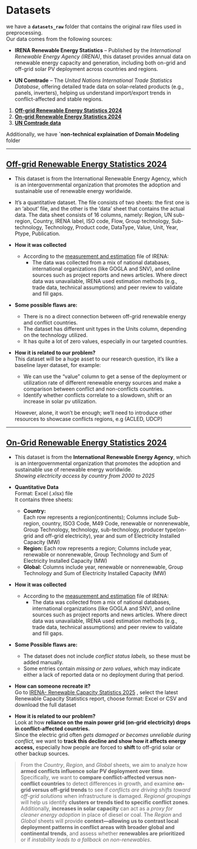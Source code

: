 <!-- markdownlint-disable MD013 MD033 MD032 MD049-->
# Datasets

we have a **`datasets_raw`** folder that contains the original raw files used in preprocessing.  
Our data comes from the following sources:

- **IRENA Renewable Energy Statistics** – Published by the *International Renewable Energy Agency (IRENA)*, this dataset provides annual data on renewable energy capacity and generation, including both on-grid and off-grid solar PV deployment across countries and regions.

- **UN Comtrade** – The *United Nations International Trade Statistics Database*, offering detailed trade data on solar-related products (e.g., panels, inverters), helping us understand import/export trends in conflict-affected and stable regions.

1. **[Off-grid Renewable Energy Statistics 2024](https://github.com/MIT-Emerging-Talent/ET6-CDSP-group-08-repo/blob/main/1_datasets/raw_data/IRENA_OFGStats.raw.xlsx)**
2. **[On-grid Renewable Energy Statistics 2024](https://github.com/MIT-Emerging-Talent/ET6-CDSP-group-08-repo/blob/main/1_datasets/raw_data/IRENA_Stats_extract_2025_H1_raw.xlsx)**
3. **[UN Comtrade data](https://github.com/MIT-Emerging-Talent/ET6-CDSP-group-08-repo/blob/main/1_datasets/raw_data/UN_Comtrade_imports_dataset_raw.xlsx)**
  
Additionally, we have **`non-technical explaination of Domain Modeling** folder

---

## [Off-grid Renewable Energy Statistics 2024](https://github.com/MIT-Emerging-Talent/ET6-CDSP-group-08-repo/blob/main/1_datasets/raw_data/IRENA_OFGStats.raw.xlsx)

- This dataset is from the International Renewable Energy Agency, which
is an intergovernmental organization that promotes the adoption and
sustainable use of renewable energy worldwide.
- It’s a quantitative dataset. The file consists of two sheets:
the first one is an ‘about’ file, and the other is the ‘data’ sheet that
contains the actual data. The data sheet consists of 16 columns, namely:
Region, UN sub-region, Country, IRENA label, ISO code, Flow, Group technology,
Sub-technology, Technology, Product code, DataType, Value, Unit, Year, Ptype, Publication.
- **How it was collected**
  - According to the [measurement and estimation](https://www.irena.org/publications/2018/Dec/Measurement-and-estimation-of-off-grid-solar-hydro-and-biogas-energy) file of IRENA:
    - The data was collected from a mix of national databases, international organizations
    (like GOGLA and SNV), and online sources such as project reports and news articles.
    Where direct data was unavailable, IRENA used estimation methods (e.g.,
    trade data, technical assumptions) and peer review to validate and fill gaps.
- **Some possible flaws are:**
  - There is no a direct connection between off-grid renewable energy and
   conflict countries.
  - The dataset has different unit types in the Units column, depending
   on the technology utilized.
  - It has quite a lot of zero values, especially in our targeted countries.
- **<p>How it is related to our problem?<br>**
    This dataset will be a huge asset to our research question, it’s like
    a baseline layer dataset, for example:
  - We can use the “value” column to get a sense of the deployment or
    utilization rate of different renewable energy sources and make a
    comparison between conflict and non-conflicts countries.
  - Identify whether conflicts correlate to a slowdown, shift or
    an increase in solar pv utilization.<br>

  However, alone, it won’t be enough; we’ll need to introduce other
  resources to showcase conflicts regions, e.g (ACLED, UDCP)</p>

---

## [On-Grid  Renewable Energy Statistics 2024](https://github.com/MIT-Emerging-Talent/ET6-CDSP-group-08-repo/blob/main/1_datasets/raw_data/IRENA_Stats_extract_2025_H1_raw.xlsx)

- This dataset is from the **International Renewable Energy Agency**, which
is an intergovernmental organization that promotes the adoption and
sustainable use of renewable energy worldwide.  
_Showing electricity access by country from 2000 to 2025_

- **Quantitative Data**  
Format: Excel (.xlsx) file  
It contains three sheets:  
  - **Country:**  
Each row represents a region(continents); Columns include Sub-region, country, ISO3 Code, M49 Code, renewable or nonrenewable, Group Technology, technology, sub-technology, producer type(on-grid and off-grid electricity), year and sum of Electricity Installed Capacity (MW)
  - **Region:**
Each row represents a region; Columns include year, renewable or nonrenewable, Group Technology and Sum of Electricity Installed Capacity (MW)
  - **Global:**
Columns include year, renewable or nonrenewable, Group Technology and Sum of Electricity Installed Capacity (MW)

- **How it was collected**
  - According to the [measurement and estimation](https://www.irena.org/publications/2018/Dec/Measurement-and-estimation-of-off-grid-solar-hydro-and-biogas-energy) file of IRENA:
    - The data was collected from a mix of national databases, international organizations
    (like GOGLA and SNV), and online sources such as project reports and news articles.
    Where direct data was unavailable, IRENA used estimation methods (e.g.,
    trade data, technical assumptions) and peer review to validate and fill gaps.

- **Some Possible flaws are:**
  - The dataset does not include _conflict status labels,_ so these must be added manually.
  - Some entries contain _missing or zero values_, which may indicate either a lack of reported data or no deployment during that period.

- **How can someone recreate it?**  
Go to [IRENA- Renewable Capacity Statistics 2025](https://www.irena.org/Publications/2025/Mar/Renewable-capacity-statistics-2025) , select the latest Renewable Capacity Statistics report, choose format: Excel or CSV and download the full dataset

- **<p>How it is related to our problem?<br>**
Look at how **reliance on the main power grid (on-grid electricity) drops in conflict-affected countries.**  
Since the electric grid often _gets damaged or becomes unreliable during conflict,_ we want to **track this decline and show how it affects energy access,** especially how people are forced to **shift** to off-grid solar or other backup sources.

> From the _Country_, _Region_, and _Global_ sheets, we aim to analyze how **armed conflicts influence solar PV deployment over time**. Specifically, we want to **compare conflict-affected versus non-conflict countries** to detect differences in growth, and examine **on-grid versus off-grid trends** to see if _conflicts are driving shifts toward off-grid solutions_ when infrastructure is damaged. _Regional groupings_ will help us identify **clusters or trends tied to specific conflict zones**. Additionally, **increases in solar capacity** can act as a _proxy for cleaner energy adoption_ in place of diesel or coal. The _Region_ and _Global_ sheets will provide **context—allowing us to contrast local deployment patterns in conflict areas with broader global and continental trends**, and assess whether **renewables are prioritized** or if _instability leads to a fallback on non-renewables_.
